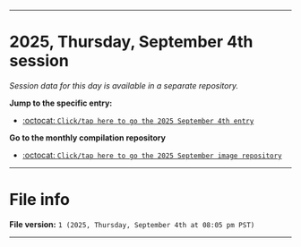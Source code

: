
***

# 2025, Thursday, September 4th session

_Session data for this day is available in a separate repository._

**Jump to the specific entry:**

- [:octocat: `Click/tap here to go the 2025 September 4th entry`](https://github.com/seanpm2001/SeansLifeArchive_Images_ModernSmurfsVillage_Y2025_V9/tree/SeansLifeArchive_ModernSmurfsVillage_Y2025_V9_Main-dev/2025/09_September/04/)

**Go to the monthly compilation repository**

- [:octocat: `Click/tap here to go the 2025 September image repository`](https://github.com/seanpm2001/SeansLifeArchive_Images_ModernSmurfsVillage_Y2025_V9/)

***

# File info

**File version:** `1 (2025, Thursday, September 4th at 08:05 pm PST)`

***
